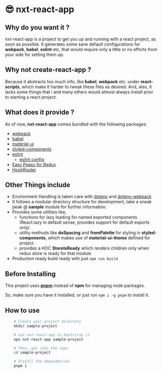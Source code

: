 # 😎 nxt-react-app

## Why do you want it ?

nxt-react-app is a project to get you up and running with a react project, as soon as possible. It generates some sane default configurations for **webpack**, **babel**, **eslint** etc, that would require only a little or no efforts from your side for setting them up.

## Why not create-react-app ?

Because it abstracts too much info, like **babel**, **webpack** etc. under **react-scripts**, which make it harder to tweak these files as desired. And, also, it lacks some things that i and many others would almost always install prior to starting a react project.

## What does it provide ?

As of now, **nxt-react-app** comes bundled with the following packages:
- [webpack](https://webpack.js.org/)
- [babel](https://babeljs.io/)
- [material-ui](https://material-ui.com/)
- [styled-components](https://styled-components.com/)
- [eslint](https://eslint.org/)
    + [eslint config](https://github.com/nxtcoder17/eslint-config-madhouselabs)
- [Easy Peasy for Redux](https://easy-peasy.now.sh/)
- [HookRouter](https://github.com/Paratron/hookrouter)

## Other Things include
- Environment Handling is taken care with [dotenv](https://www.npmjs.com/package/dotenv) and [dotenv-webpack](https://www.npmjs.com/package/dotenv-webpack)
- It follows a modular directory structure for development, take a sneak peak @ **sample** module for further information.
- Provides some utilities like,
    + functions for lazy loading for named exported components (React.lazy in default sense, provides support for default exports only)
    + utility methods like **doSpacing** and **fromPalette** for styling in **styled-components**, which makes use of **material-ui-theme** defined for project.
    + provides a HOC **StoreIsReady** which renders children only when redux store is ready for that module
- Production ready build ready with just `npm run build`

## Before Installing

This project uses [**pnpm**](https://github.com/pnpm/pnpm) instead of **npm** for managing node packages.

So, make sure you have it installed, or just run `npm i -g pnpm` to install it.

## How to use

```bash
    # Create your project directory
    mkdir sample-project

    # use nxt-react-app to bootstrap it
    npx nxt-react-app sample-project

    # Then, get into the repo
    cd sample-project

    # Install the dependencies
    pnpm i
```
